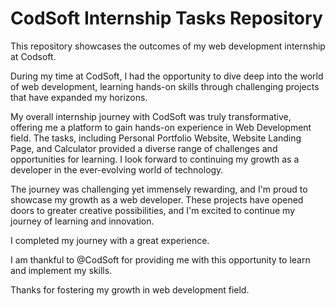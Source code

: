 
# CodSoft Internship Tasks Repository

This repository showcases the outcomes of my web development internship at Codsoft. 

During my time at CodSoft, I had the opportunity to dive deep into the world of web development, learning hands-on skills through challenging projects that have expanded my horizons. 

My overall internship journey with CodSoft was truly transformative, offering me a platform to gain hands-on experience in Web Development field. The tasks, including Personal Portfolio Website, Website Landing Page, and Calculator provided a diverse range of challenges and opportunities for learning. I look forward to continuing my growth as a developer in the ever-evolving world of technology.

The journey was challenging yet immensely rewarding, and I'm proud to showcase my growth as a web developer. These projects have opened doors to greater creative possibilities, and I'm excited to continue my journey of learning and innovation.

I completed my journey with a great experience. 

I am thankful to @CodSoft for providing me with this opportunity to learn and implement my skills. 

Thanks for fostering my growth in web development field.
